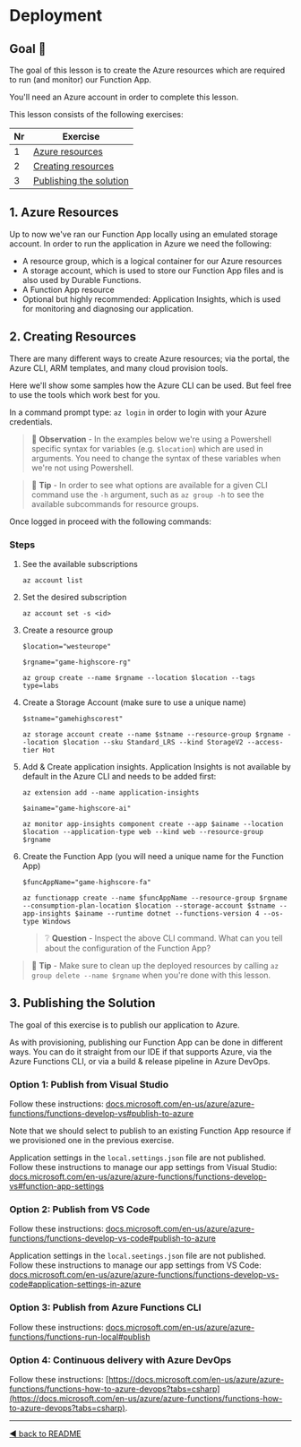 # Deployment

## Goal 🎯

The goal of this lesson is to create the Azure resources which are required to run (and monitor) our Function App.

You'll need an Azure account in order to complete this lesson.

This lesson consists of the following exercises:

|Nr|Exercise
|-|-
|1|[Azure resources](#1-azure-resources)
|2|[Creating resources](#2-creating-resources)
|3|[Publishing the solution](#3-publishing-the-solution)

## 1. Azure Resources

Up to now we've ran our Function App locally using an emulated storage account. In order to run the application in Azure we need the following:

- A resource group, which is a logical container for our Azure resources
- A storage account, which is used to store our Function App files and is also used by Durable Functions.
- A Function App resource
- Optional but highly recommended: Application Insights, which is used for monitoring and diagnosing our application.

## 2. Creating Resources

There are many different ways to create Azure resources; via the portal, the Azure CLI, ARM templates, and many cloud provision tools.

Here we'll show some samples how the Azure CLI can be used. But feel free to use the tools which work best for you.

In a command prompt type: `az login` in order to login with your Azure credentials.

> 🔎 __Observation__ - In the examples below we're using a Powershell specific syntax for variables (e.g. `$location`) which are used in arguments. You need to change the syntax of these variables when we're not using Powershell.

> 📝 __Tip__ - In order to see what options are available for a given CLI command use the `-h` argument, such as `az group -h` to see the available subcommands for resource groups.

Once logged in proceed with the following commands:

### Steps

1. See the available subscriptions

    `az account list`

2. Set the desired subscription

    `az account set -s <id>`

3. Create a resource group

    `$location="westeurope"`

    `$rgname="game-highscore-rg"`

    `az group create --name $rgname --location $location --tags type=labs`

4. Create a Storage Account (make sure to use a unique name)

    `$stname="gamehighscorest"`

    `az storage account create --name $stname --resource-group $rgname --location $location --sku Standard_LRS --kind StorageV2 --access-tier Hot`

5. Add & Create application insights. Application Insights is not available by default in the Azure CLI and needs to be added first:

    `az extension add --name application-insights`

    `$ainame="game-highscore-ai"`

    `az monitor app-insights component create --app $ainame --location $location --application-type web --kind web --resource-group $rgname`

6. Create the Function App (you will need a unique name for the Function App)

    `$funcAppName="game-highscore-fa"`

    `az functionapp create --name $funcAppName --resource-group $rgname --consumption-plan-location $location --storage-account $stname --app-insights $ainame --runtime dotnet --functions-version 4 --os-type Windows`

    > ❔ __Question__ - Inspect the above CLI command. What can you tell about the configuration of the Function App?

> 📝 __Tip__ - Make sure to clean up the deployed resources by calling `az group delete --name $rgname` when you're done with this lesson.
  

## 3. Publishing the Solution

The goal of this exercise is to publish our application to Azure.

As with provisioning, publishing our Function App can be done in different ways. You can do it straight from our IDE if that supports Azure, via the Azure Functions CLI, or via a build & release pipeline in Azure DevOps.

### Option 1: Publish from Visual Studio

Follow these instructions: [docs.microsoft.com/en-us/azure/azure-functions/functions-develop-vs#publish-to-azure](https://docs.microsoft.com/en-us/azure/azure-functions/functions-develop-vs#publish-to-azure)

Note that we should select to publish to an existing Function App resource if we provisioned one in the previous exercise.

Application settings in the `local.settings.json` file are not published. Follow these instructions to manage our app settings from Visual Studio: [docs.microsoft.com/en-us/azure/azure-functions/functions-develop-vs#function-app-settings](https://docs.microsoft.com/en-us/azure/azure-functions/functions-develop-vs#function-app-settings)

### Option 2: Publish from VS Code

Follow these instructions: [docs.microsoft.com/en-us/azure/azure-functions/functions-develop-vs-code#publish-to-azure](https://docs.microsoft.com/en-us/azure/azure-functions/functions-develop-vs-code?tabs=nodejs#publish-to-azure)

Application settings in the `local.seetings.json` file are not published. Follow these instructions to manage our app settings from VS Code: [docs.microsoft.com/en-us/azure/azure-functions/functions-develop-vs-code#application-settings-in-azure](https://docs.microsoft.com/en-us/azure/azure-functions/functions-develop-vs-code?tabs=nodejs#application-settings-in-azure)

### Option 3: Publish from Azure Functions CLI

Follow these instructions: [docs.microsoft.com/en-us/azure/azure-functions/functions-run-local#publish](https://docs.microsoft.com/en-us/azure/azure-functions/functions-run-local#publish)

### Option 4: Continuous delivery with Azure DevOps

Follow these instructions: [https://docs.microsoft.com/en-us/azure/azure-functions/functions-how-to-azure-devops?tabs=csharp](https://docs.microsoft.com/en-us/azure/azure-functions/functions-how-to-azure-devops?tabs=csharp).

---
[◀ back to README](../README.md)